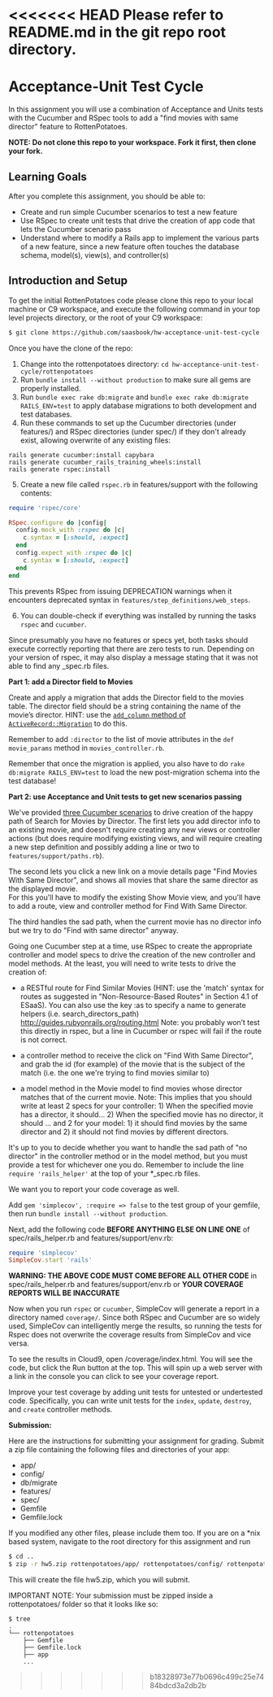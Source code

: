 <<<<<<< HEAD
Please refer to README.md in the git repo root directory.
=======
Acceptance-Unit Test Cycle
===

In this assignment you will use a combination of Acceptance and Units tests with the Cucumber and RSpec tools to add a "find movies with same director" feature to RottenPotatoes.

**NOTE: Do not clone this repo to your workspace. Fork it first, then clone your fork.**

Learning Goals
--------------
After you complete this assignment, you should be able to:
* Create and run simple Cucumber scenarios to test a new feature
* Use RSpec to create unit tests that drive the creation of app code that lets the Cucumber scenario pass
* Understand where to modify a Rails app to implement the various parts of a new feature, since a new feature often touches the database schema, model(s), view(s), and controller(s)


Introduction and Setup
----
To get the initial RottenPotatoes code please clone this repo to your local machine or C9 workspace, and execute the following command in your top level projects directory, or the root of your C9 workspace:

```sh
$ git clone https://github.com/saasbook/hw-acceptance-unit-test-cycle
```

Once you have the clone of the repo:

1) Change into the rottenpotatoes directory: `cd hw-acceptance-unit-test-cycle/rottenpotatoes`  
2) Run `bundle install --without production` to make sure all gems are properly installed.    
3) Run `bundle exec rake db:migrate` and `bundle exec rake db:migrate RAILS_ENV=test` to apply database migrations to both development and test databases.    
4) Run these commands to set up the Cucumber directories (under features/) and RSpec directories (under spec/) if they don't already exist, allowing overwrite of any existing files:

```shell
rails generate cucumber:install capybara
rails generate cucumber_rails_training_wheels:install
rails generate rspec:install
```

5) Create a new file called `rspec.rb` in features/support with the following contents:

```rb
require 'rspec/core'

RSpec.configure do |config|
  config.mock_with :rspec do |c|
    c.syntax = [:should, :expect]
  end
  config.expect_with :rspec do |c|
    c.syntax = [:should, :expect]
  end
end
```

This prevents RSpec from issuing DEPRECATION warnings when it encounters deprecated syntax in `features/step_definitions/web_steps`.

6) You can double-check if everything was installed by running the tasks `rspec` and `cucumber`.  

Since presumably you have no features or specs yet, both tasks should execute correctly reporting that there are zero tests to run. Depending on your version of rspec, it may also display a message stating that it was not able to find any _spec.rb files.

**Part 1: add a Director field to Movies**

Create and apply a migration that adds the Director field to the movies table. 
The director field should be a string containing the name of the movie’s director. 
HINT: use the [`add_column` method of `ActiveRecord::Migration`](http://apidock.com/rails/ActiveRecord/ConnectionAdapters/SchemaStatements/add_column) to do this. 

Remember to add `:director` to the list of movie attributes in the `def movie_params` method in `movies_controller.rb`.

Remember that once the migration is applied, you also have to do `rake db:migrate RAILS_ENV=test` 
to load the new post-migration schema into the test database!

**Part 2: use Acceptance and Unit tests to get new scenarios passing**

We've provided [three Cucumber scenarios](http://pastebin.com/L6FYWyV7) to 
drive creation of the happy path of Search for Movies by Director.
The first lets you add director info to an existing movie, 
and doesn't require creating any new views or controller actions 
(but does require modifying existing views, and will require creating a new step definition and possibly adding a line
or two to `features/support/paths.rb`).

The second lets you click a new link on a movie details page "Find Movies With Same Director", 
and shows all movies that share the same director as the displayed movie.  
For this you'll have to modify the existing Show Movie view, and you'll have to add a route, 
view and controller method for Find With Same Director.  

The third handles the sad path, when the current movie has no director info but we try 
to do "Find with same director" anyway.

Going one Cucumber step at a time, use RSpec to create the appropriate
controller and model specs to drive the creation of the new controller
and model methods.  At the least, you will need to write tests to drive
the creation of: 

+ a RESTful route for Find Similar Movies 
(HINT: use the 'match' syntax for routes as suggested in "Non-Resource-Based Routes" 
in Section 4.1 of ESaaS). You can also use the key :as to specify a name to generate helpers (i.e. search_directors_path) http://guides.rubyonrails.org/routing.html Note: you probably won’t test this directly in rspec, but a line in Cucumber or rspec will fail if the route is not correct.

+ a controller method to receive the click
on "Find With Same Director", and grab the id (for example) of the movie
that is the subject of the match (i.e. the one we're trying to find
movies similar to) 

+ a model method in the Movie model to find movies
whose director matches that of the current movie. Note: This implies that you should write at least 2 specs for your controller: 1) When the specified movie has a director, it should...  2) When the specified movie has no director, it should ... and 2 for your model: 1) it should find movies by the same director and 2) it should not find movies by different directors.

It's up to you to
decide whether you want to handle the sad path of "no director" in the
controller method or in the model method, but you must provide a test
for whichever one you do. Remember to include the line 
`require 'rails_helper'` at the top of your *_spec.rb files.

We want you to report your code coverage as well.

Add `gem 'simplecov', :require => false` to the test group of your gemfile, then run `bundle install --without production`.

Next, add the following code **BEFORE ANYTHING ELSE ON LINE ONE** of spec/rails_helper.rb and features/support/env.rb:

```rb
require 'simplecov'
SimpleCov.start 'rails'
```
**WARNING: THE ABOVE CODE MUST COME BEFORE ALL OTHER CODE** in spec/rails_helper.rb and features/support/env.rb or **YOUR COVERAGE REPORTS WILL BE INACCURATE**

Now when you run `rspec` or `cucumber`, SimpleCov will generate a report in a directory named
`coverage/`. Since both RSpec and Cucumber are so widely used, SimpleCov
can intelligently merge the results, so running the tests for Rspec does
not overwrite the coverage results from SimpleCov and vice versa.

To see the results in Cloud9, open /coverage/index.html. You will see the code, but click the Run button at the top. This will spin up a web server with a link in the console you can click to see your coverage report.

Improve your test coverage by adding unit tests for untested or undertested code. Specifically, you can write unit tests for the `index`, `update`, `destroy`, and `create` controller methods.

**Submission:**

Here are the instructions for submitting your assignment for grading. Submit a zip file containing the following files and directories of your app:

* app/
* config/
* db/migrate
* features/
* spec/
* Gemfile
* Gemfile.lock

If you modified any other files, please include them too. If you are on a *nix based system, navigate to the root directory for this assignment and run

```sh
$ cd ..
$ zip -r hw5.zip rottenpotatoes/app/ rottenpotatoes/config/ rottenpotatoes/db/migrate rottenpotatoes/features/ rottenpotatoes/spec/ rottenpotatoes/Gemfile rottenpotatoes/Gemfile.lock
```

This will create the file hw5.zip, which you will submit.

IMPORTANT NOTE: Your submission must be zipped inside a rottenpotatoes/ folder so that it looks like so:

```
$ tree
.
└── rottenpotatoes
    ├── Gemfile
    ├── Gemfile.lock
    ├── app
    ...
```
>>>>>>> b18328973e77b0696c499c25e7484bdcd3a2db2b
